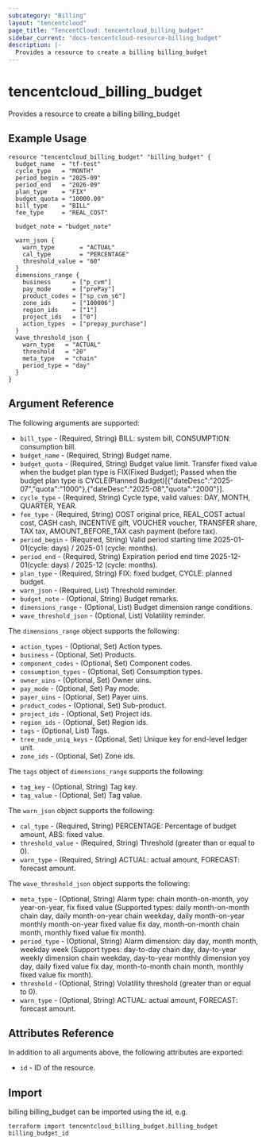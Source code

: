 ```yaml
---
subcategory: "Billing"
layout: "tencentcloud"
page_title: "TencentCloud: tencentcloud_billing_budget"
sidebar_current: "docs-tencentcloud-resource-billing_budget"
description: |-
  Provides a resource to create a billing billing_budget
---
```


# tencentcloud_billing_budget

Provides a resource to create a billing billing_budget

## Example Usage

```hcl
resource "tencentcloud_billing_budget" "billing_budget" {
  budget_name  = "tf-test"
  cycle_type   = "MONTH"
  period_begin = "2025-09"
  period_end   = "2026-09"
  plan_type    = "FIX"
  budget_quota = "10000.00"
  bill_type    = "BILL"
  fee_type     = "REAL_COST"

  budget_note = "budget_note"

  warn_json {
    warn_type       = "ACTUAL"
    cal_type        = "PERCENTAGE"
    threshold_value = "60"
  }
  dimensions_range {
    business      = ["p_cvm"]
    pay_mode      = ["prePay"]
    product_codes = ["sp_cvm_s6"]
    zone_ids      = ["100006"]
    region_ids    = ["1"]
    project_ids   = ["0"]
    action_types  = ["prepay_purchase"]
  }
  wave_threshold_json {
    warn_type   = "ACTUAL"
    threshold   = "20"
    meta_type   = "chain"
    period_type = "day"
  }
}
```

## Argument Reference

The following arguments are supported:

* `bill_type` - (Required, String) BILL: system bill, CONSUMPTION: consumption bill.
* `budget_name` - (Required, String) Budget name.
* `budget_quota` - (Required, String) Budget value limit. Transfer fixed value when the budget plan type is FIX(Fixed Budget); Passed when the budget plan type is CYCLE(Planned Budget)[{"dateDesc":"2025-07","quota":"1000"},{"dateDesc":"2025-08","quota":"2000"}].
* `cycle_type` - (Required, String) Cycle type, valid values: DAY, MONTH, QUARTER, YEAR.
* `fee_type` - (Required, String) COST original price, REAL_COST actual cost, CASH cash, INCENTIVE gift, VOUCHER voucher, TRANSFER share, TAX tax, AMOUNT_BEFORE_TAX cash payment (before tax).
* `period_begin` - (Required, String) Valid period starting time 2025-01-01(cycle: days) / 2025-01 (cycle: months).
* `period_end` - (Required, String) Expiration period end time 2025-12-01(cycle: days) / 2025-12 (cycle: months).
* `plan_type` - (Required, String) FIX: fixed budget, CYCLE: planned budget.
* `warn_json` - (Required, List) Threshold reminder.
* `budget_note` - (Optional, String) Budget remarks.
* `dimensions_range` - (Optional, List) Budget dimension range conditions.
* `wave_threshold_json` - (Optional, List) Volatility reminder.

The `dimensions_range` object supports the following:

* `action_types` - (Optional, Set) Action types.
* `business` - (Optional, Set) Products.
* `component_codes` - (Optional, Set) Component codes.
* `consumption_types` - (Optional, Set) Consumption types.
* `owner_uins` - (Optional, Set) Owner uins.
* `pay_mode` - (Optional, Set) Pay mode.
* `payer_uins` - (Optional, Set) Payer uins.
* `product_codes` - (Optional, Set) Sub-product.
* `project_ids` - (Optional, Set) Project ids.
* `region_ids` - (Optional, Set) Region ids.
* `tags` - (Optional, List) Tags.
* `tree_node_uniq_keys` - (Optional, Set) Unique key for end-level ledger unit.
* `zone_ids` - (Optional, Set) Zone ids.

The `tags` object of `dimensions_range` supports the following:

* `tag_key` - (Optional, String) Tag key.
* `tag_value` - (Optional, Set) Tag value.

The `warn_json` object supports the following:

* `cal_type` - (Required, String) PERCENTAGE: Percentage of budget amount, ABS: fixed value.
* `threshold_value` - (Required, String) Threshold (greater than or equal to 0).
* `warn_type` - (Required, String) ACTUAL: actual amount, FORECAST: forecast amount.

The `wave_threshold_json` object supports the following:

* `meta_type` - (Optional, String) Alarm type: chain month-on-month, yoy year-on-year, fix fixed value
 (Supported types: daily month-on-month chain day, daily month-on-year chain weekday, daily month-on-year monthly month-on-year fixed value fix day, month-on-month chain month, monthly fixed value fix month).
* `period_type` - (Optional, String) Alarm dimension: day day, month month, weekday week
 (Support types: day-to-day chain day, day-to-year weekly dimension chain weekday, day-to-year monthly dimension yoy day, daily fixed value fix day, month-to-month chain month, monthly fixed value fix month).
* `threshold` - (Optional, String) Volatility threshold (greater than or equal to 0).
* `warn_type` - (Optional, String) ACTUAL: actual amount, FORECAST: forecast amount.

## Attributes Reference

In addition to all arguments above, the following attributes are exported:

* `id` - ID of the resource.



## Import

billing billing_budget can be imported using the id, e.g.

```
terraform import tencentcloud_billing_budget.billing_budget billing_budget_id
```


